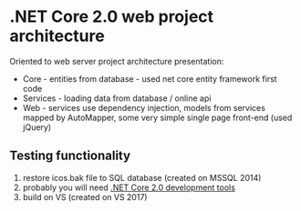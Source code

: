 # .NET Core 2.0 web project architecture

Oriented to web server project architecture presentation:

* Core - entities from database - used net core entity framework first code
* Services - loading data from database / online api
* Web - services use dependency injection, models from services mapped by AutoMapper, some very simple single page front-end (used jQuery)


## Testing functionality

1. restore icos.bak file to SQL database (created on MSSQL 2014)
2. probably you will need [.NET Core 2.0 development tools](https://www.microsoft.com/net/download/core)
3. build on VS (created on VS 2017)
